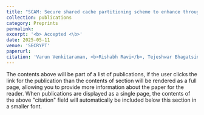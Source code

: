 ```yaml
---
title: "SCAM: Secure shared cache partitioning scheme to enhance throughput of CMPs"
collection: publications
category: Preprints
permalink: 
excerpt: '<b> Accepted <\b>'
date: 2025-05-11
venue: 'SECRYPT'
paperurl: 
citation: 'Varun Venkitaraman, <b>Rishabh Ravi</b>, Tejeshwar Bhagatsing Thorawade, Nirmal Kumar Boran, Virendra Singh ; International Conference on Security and Cryptography (SECRYPT) 2025, Bilbao, Spain, Jun 2025'
---
```


The contents above will be part of a list of publications, if the user clicks the link for the publication than the contents of section will be rendered as a full page, allowing you to provide more information about the paper for the reader. When publications are displayed as a single page, the contents of the above "citation" field will automatically be included below this section in a smaller font.
